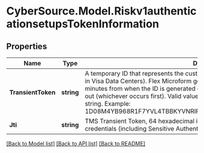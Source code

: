 # CyberSource.Model.Riskv1authenticationsetupsTokenInformation
## Properties

Name | Type | Description | Notes
------------ | ------------- | ------------- | -------------
**TransientToken** | **string** | A temporary ID that represents the customer&#39;s payment data (which is securely stored in Visa Data Centers). Flex Microform generates this ID and sets it to expire within 15 minutes from when the ID is generated or until the first payment authorization is carried out (whichever occurs first).  Valid value for the ID is a 64-character, alphanumeric string.  Example: 1D08M4YB968R1F7YVL4TBBKYVNRIR02VZFH9CBYSQIJJXORPI1NK5C98D7F6EB53  | [optional] 
**Jti** | **string** | TMS Transient Token, 64 hexadecimal id value representing captured payment credentials (including Sensitive Authentication Data, e.g. CVV).  | [optional] 

[[Back to Model list]](../README.md#documentation-for-models) [[Back to API list]](../README.md#documentation-for-api-endpoints) [[Back to README]](../README.md)


